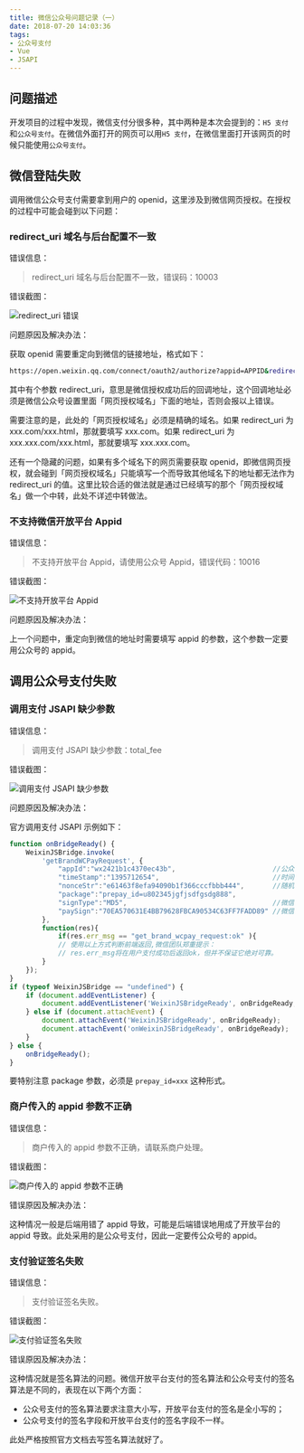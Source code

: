 ```yaml
---
title: 微信公众号问题记录（一）
date: 2018-07-20 14:03:36
tags:
- 公众号支付
- Vue
- JSAPI
---
```


## 问题描述

开发项目的过程中发现，微信支付分很多种，其中两种是本次会提到的：`H5 支付`和`公众号支付`。在微信外面打开的网页可以用`H5 支付`，在微信里面打开该网页的时候只能使用`公众号支付`。

<!-- more -->

## 微信登陆失败

调用微信公众号支付需要拿到用户的 openid，这里涉及到微信网页授权。在授权的过程中可能会碰到以下问题：

### redirect_uri 域名与后台配置不一致

错误信息：

> redirect_uri 域名与后台配置不一致，错误码：10003

错误截图：

![redirect_uri 错误](http://o9o8lcfa3.bkt.clouddn.com/18-7-20/27197160.jpg)

问题原因及解决办法：

获取 openid 需要重定向到微信的链接地址，格式如下：

```sh
https://open.weixin.qq.com/connect/oauth2/authorize?appid=APPID&redirect_uri=REDIRECT_URI&response_type=code&scope=SCOPE&state=STATE#wechat_redirect
```

其中有个参数 redirect_uri，意思是微信授权成功后的回调地址，这个回调地址必须是微信公众号设置里面「网页授权域名」下面的地址，否则会报以上错误。

需要注意的是，此处的「网页授权域名」必须是精确的域名。如果 redirect_uri 为 xxx.com/xxx.html，那就要填写 xxx.com。如果 redirect_uri 为 xxx.xxx.com/xxx.html，那就要填写 xxx.xxx.com。

还有一个隐藏的问题，如果有多个域名下的网页需要获取 openid，即微信网页授权，就会碰到「网页授权域名」只能填写一个而导致其他域名下的地址都无法作为 redirect_uri 的值。这里比较合适的做法就是通过已经填写的那个「网页授权域名」做一个中转，此处不详述中转做法。

### 不支持微信开放平台 Appid

错误信息：

> 不支持开放平台 Appid，请使用公众号 Appid，错误代码：10016

错误截图：

![不支持开放平台 Appid](http://o9o8lcfa3.bkt.clouddn.com/18-7-20/667058.jpg)

问题原因及解决办法：

上一个问题中，重定向到微信的地址时需要填写 appid 的参数，这个参数一定要用公众号的 appid。

## 调用公众号支付失败

### 调用支付 JSAPI 缺少参数

错误信息：

> 调用支付 JSAPI 缺少参数：total_fee

错误截图：

![调用支付 JSAPI 缺少参数](http://o9o8lcfa3.bkt.clouddn.com/18-7-20/43053749.jpg)

问题原因及解决办法：

官方调用支付 JSAPI 示例如下：

```javascript
function onBridgeReady() {
    WeixinJSBridge.invoke(
        'getBrandWCPayRequest', {
            "appId":"wx2421b1c4370ec43b",                        //公众号名称，由商户传入
            "timeStamp":"1395712654",                            //时间戳，自1970年以来的秒数
            "nonceStr":"e61463f8efa94090b1f366cccfbbb444",       //随机串
            "package":"prepay_id=u802345jgfjsdfgsdg888",
            "signType":"MD5",                                    //微信签名方式：
            "paySign":"70EA570631E4BB79628FBCA90534C63FF7FADD89" //微信签名
        },
        function(res){
            if(res.err_msg == "get_brand_wcpay_request:ok" ){
            // 使用以上方式判断前端返回,微信团队郑重提示：
            // res.err_msg将在用户支付成功后返回ok，但并不保证它绝对可靠。
        }
    });
}
if (typeof WeixinJSBridge == "undefined") {
    if (document.addEventListener) {
        document.addEventListener('WeixinJSBridgeReady', onBridgeReady, false);
    } else if (document.attachEvent) {
        document.attachEvent('WeixinJSBridgeReady', onBridgeReady);
        document.attachEvent('onWeixinJSBridgeReady', onBridgeReady);
    }
} else {
    onBridgeReady();
}
```

要特别注意 package 参数，必须是 `prepay_id=xxx` 这种形式。

### 商户传入的 appid 参数不正确

错误信息：

> 商户传入的 appid 参数不正确，请联系商户处理。

错误截图：

![商户传入的 appid 参数不正确](http://o9o8lcfa3.bkt.clouddn.com/18-7-20/19805189.jpg)

错误原因及解决办法：

这种情况一般是后端用错了 appid 导致，可能是后端错误地用成了开放平台的 appid 导致。此处采用的是公众号支付，因此一定要传公众号的 appid。

### 支付验证签名失败

错误信息：

> 支付验证签名失败。

错误截图：

![支付验证签名失败](http://o9o8lcfa3.bkt.clouddn.com/18-7-20/68276262.jpg)

错误原因及解决办法：

这种情况就是签名算法的问题。微信开放平台支付的签名算法和公众号支付的签名算法是不同的，表现在以下两个方面：

- 公众号支付的签名算法要求注意大小写，开放平台支付的签名是全小写的；
- 公众号支付的签名字段和开放平台支付的签名字段不一样。

此处严格按照官方文档去写签名算法就好了。